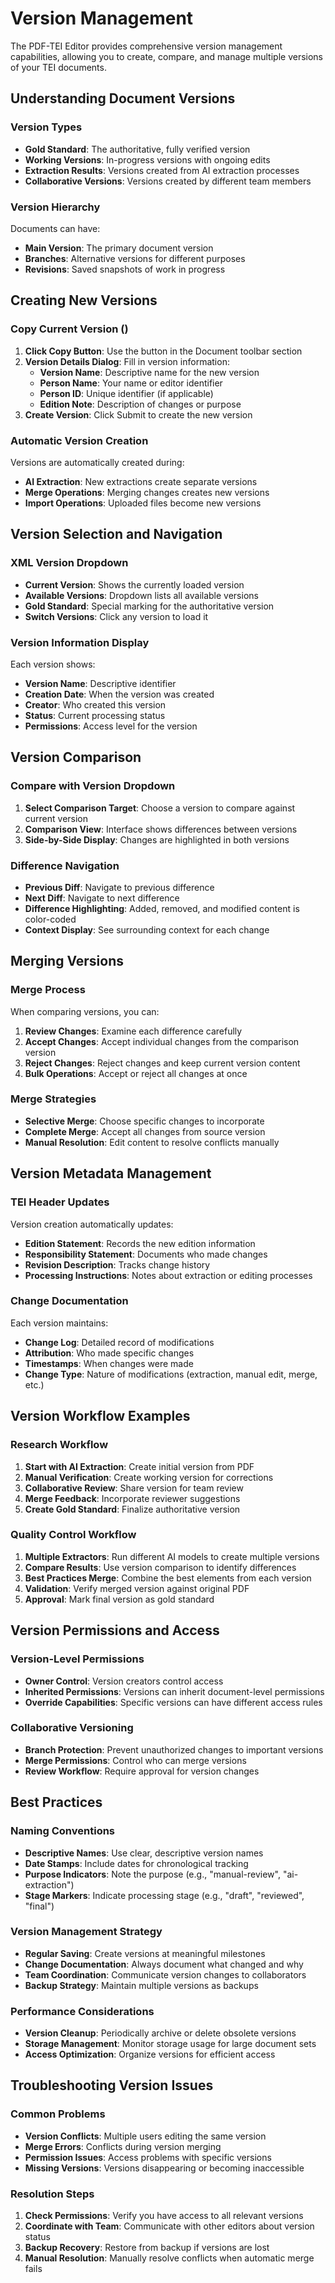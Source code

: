 # Version Management

The PDF-TEI Editor provides comprehensive version management capabilities, allowing you to create, compare, and manage multiple versions of your TEI documents.

## Understanding Document Versions

### Version Types
- **Gold Standard**: The authoritative, fully verified version
- **Working Versions**: In-progress versions with ongoing edits
- **Extraction Results**: Versions created from AI extraction processes
- **Collaborative Versions**: Versions created by different team members

### Version Hierarchy
Documents can have:
- **Main Version**: The primary document version
- **Branches**: Alternative versions for different purposes
- **Revisions**: Saved snapshots of work in progress

## Creating New Versions

### Copy Current Version (<!-- <sl-icon name="copy"></sl-icon> -->)
1. **Click Copy Button**: Use the <!-- <sl-icon name="copy"></sl-icon> --> button in the Document toolbar section
2. **Version Details Dialog**: Fill in version information:
   - **Version Name**: Descriptive name for the new version
   - **Person Name**: Your name or editor identifier  
   - **Person ID**: Unique identifier (if applicable)
   - **Edition Note**: Description of changes or purpose
3. **Create Version**: Click Submit to create the new version

### Automatic Version Creation
Versions are automatically created during:
- **AI Extraction**: New extractions create separate versions
- **Merge Operations**: Merging changes creates new versions
- **Import Operations**: Uploaded files become new versions

## Version Selection and Navigation

### XML Version Dropdown
- **Current Version**: Shows the currently loaded version
- **Available Versions**: Dropdown lists all available versions
- **Gold Standard**: Special marking for the authoritative version
- **Switch Versions**: Click any version to load it

### Version Information Display
Each version shows:
- **Version Name**: Descriptive identifier
- **Creation Date**: When the version was created
- **Creator**: Who created this version
- **Status**: Current processing status
- **Permissions**: Access level for the version

## Version Comparison

### Compare with Version Dropdown  
1. **Select Comparison Target**: Choose a version to compare against current version
2. **Comparison View**: Interface shows differences between versions
3. **Side-by-Side Display**: Changes are highlighted in both versions

### Difference Navigation
- **Previous Diff**: Navigate to previous difference
- **Next Diff**: Navigate to next difference  
- **Difference Highlighting**: Added, removed, and modified content is color-coded
- **Context Display**: See surrounding context for each change

## Merging Versions

### Merge Process
When comparing versions, you can:
1. **Review Changes**: Examine each difference carefully
2. **Accept Changes**: <!-- <sl-icon name="check"></sl-icon> --> Accept individual changes from the comparison version
3. **Reject Changes**: <!-- <sl-icon name="x"></sl-icon> --> Reject changes and keep current version content
4. **Bulk Operations**: Accept or reject all changes at once

### Merge Strategies
- **Selective Merge**: Choose specific changes to incorporate
- **Complete Merge**: Accept all changes from source version
- **Manual Resolution**: Edit content to resolve conflicts manually

## Version Metadata Management

### TEI Header Updates
Version creation automatically updates:
- **Edition Statement**: Records the new edition information
- **Responsibility Statement**: Documents who made changes
- **Revision Description**: Tracks change history
- **Processing Instructions**: Notes about extraction or editing processes

### Change Documentation
Each version maintains:
- **Change Log**: Detailed record of modifications
- **Attribution**: Who made specific changes
- **Timestamps**: When changes were made
- **Change Type**: Nature of modifications (extraction, manual edit, merge, etc.)

## Version Workflow Examples

### Research Workflow
1. **Start with AI Extraction**: Create initial version from PDF
2. **Manual Verification**: Create working version for corrections
3. **Collaborative Review**: Share version for team review
4. **Merge Feedback**: Incorporate reviewer suggestions
5. **Create Gold Standard**: Finalize authoritative version

### Quality Control Workflow  
1. **Multiple Extractors**: Run different AI models to create multiple versions
2. **Compare Results**: Use version comparison to identify differences
3. **Best Practices Merge**: Combine the best elements from each version
4. **Validation**: Verify merged version against original PDF
5. **Approval**: Mark final version as gold standard

## Version Permissions and Access

### Version-Level Permissions
- **Owner Control**: Version creators control access
- **Inherited Permissions**: Versions can inherit document-level permissions
- **Override Capabilities**: Specific versions can have different access rules

### Collaborative Versioning
- **Branch Protection**: Prevent unauthorized changes to important versions
- **Merge Permissions**: Control who can merge versions
- **Review Workflow**: Require approval for version changes

## Best Practices

### Naming Conventions
- **Descriptive Names**: Use clear, descriptive version names
- **Date Stamps**: Include dates for chronological tracking
- **Purpose Indicators**: Note the purpose (e.g., "manual-review", "ai-extraction")
- **Stage Markers**: Indicate processing stage (e.g., "draft", "reviewed", "final")

### Version Management Strategy
- **Regular Saving**: Create versions at meaningful milestones
- **Change Documentation**: Always document what changed and why
- **Team Coordination**: Communicate version changes to collaborators
- **Backup Strategy**: Maintain multiple versions as backups

### Performance Considerations
- **Version Cleanup**: Periodically archive or delete obsolete versions
- **Storage Management**: Monitor storage usage for large document sets
- **Access Optimization**: Organize versions for efficient access

## Troubleshooting Version Issues

### Common Problems
- **Version Conflicts**: Multiple users editing the same version
- **Merge Errors**: Conflicts during version merging
- **Permission Issues**: Access problems with specific versions
- **Missing Versions**: Versions disappearing or becoming inaccessible

### Resolution Steps
1. **Check Permissions**: Verify you have access to all relevant versions
2. **Coordinate with Team**: Communicate with other editors about version status
3. **Backup Recovery**: Restore from backup if versions are lost
4. **Manual Resolution**: Manually resolve conflicts when automatic merge fails